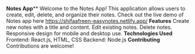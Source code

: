 **Notes App****
Welcome to the Notes App! This application allows users to create, edit, delete, and organize their notes.
Check out the live demo of Notes app here https://shifaafreen-easynotes.netlify.app/
**Features**
Create new notes with a title and content.
Edit existing notes.
Delete notes.
Responsive design for mobile and desktop use.
**Technologies Used**
Frontend: React.js, HTML, CSS
Backend: Node.js
**Contributing**
Contributions are welcome!
